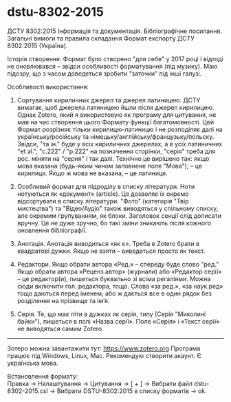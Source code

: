 # dstu-8302-2015
ДСТУ 8302:2015 Інформація та документація. Бібліографічне посилання. Загальні вимоги та правила складання
Формат експорту ДСТУ 8302:2015 (Україна).

Історія створення:
Формат було створено "для себе" у 2017 році і відтоді не оновлювався – звідси особливості форматування (під музику).
Маю підозру, що з часом доведеться зробити "заточки" під інші галузі.

Особливості використання:
1. Сортування кириличних джерел та джерел латиницею.
ДСТУ вимагає, щоб джерела латиницею йшли після джерел кирилицею. Однак Zotero, який я використовую як програму для цитування, не мав на час створення цього Формату функції багатомовності. Цей Формат розрізняє тільки кирилицю-латиницю і не розподіляє далі на українську/російську та німецьку/англійську/французьку/польску.
Звідси, "та ін." буде у всіх кириличних джерелах, а в усіх латиничних "et al.", "с.222" / "р.222" на позначення сторінки, "серія" треба для рос. міняти на "серия" і так далі.
Технічно це вирішено так: якщо мова вказана (будь-яким чином заповнене поле "Мова"), – це кирилиця. Якщо ж мова не вказана, – це латиниця.
 
2. Особливий формат для підроділу в списку літератури. 
Ноти нотуються як «документ» (article). Це дозволяє їх окремо відсортувати в списку літератури.
"Фото" (категорія "Твір мистецтва") та "Відео/Аудіо" також виводяться у спільному списку, але окремим групуванням, як блоки. 
Заголовок секції слід дописати вручну. Це не дуже зручно, бо такі зміни зникають після кожного оновлення бібліографії.

3. Анотація.
Анотація виводиться «як є». Треба в Zotero брати в квадратові дужки. Якщо не взяти – виведеться просто як текст.

4. Редактори.
Якщо обрати автора «Ред.» – спереду буде слово "ред."
Якщо обрати автора «Реценз.автор» (журнали) або «Редактор серії» – це редактор(и), пишеться буквально зі всіма регаліями. 
Можна сюди включити гол. редактора, тощо. Слова «за ред.», «за наук.ред» тощо даються перед іменем, або ж дається все в один рядок без розділення на прізвище та ім’я.

5. Серія.
Те, що має піти в дужках як серія, типу (Серія "Миколині байки"), пишеться в полі «Назва серії». 
Поле «Серія» і «Текст серії» не виводяться самим Zotero.

***********************************************************************************************************************************************************
Зотеро можна завантажити тут: https://www.zotero.org
Програма працює під Windows, Linux, Mac. Рекомендую створити акаунт.
Є українська мова.

Встановлення формату:  
Правка -> Налаштування -> Цитування -> [ + ] -> Вибрати файл dstu-8302-2015.csl -> Вибрати DSTU-8302:2015 в списку форматів -> ok.
